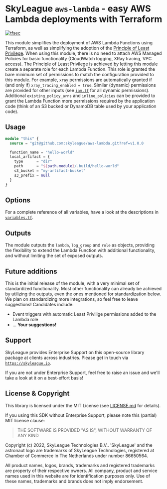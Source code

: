 # SkyLeague `aws-lambda` - easy AWS Lambda deployments with Terraform

[![tfsec](https://github.com/skyleague/aws-lambda/actions/workflows/tfsec.yml/badge.svg?branch=main)](https://github.com/skyleague/aws-lambda/actions/workflows/tfsec.yml)

This module simplifies the deployment of AWS Lambda Functions using Terraform, as well as simplifying the adoption of the [Principle of Least Privilege](https://aws.amazon.com/blogs/security/techniques-for-writing-least-privilege-iam-policies/). When using this module, there is no need to attach AWS Managed Policies for basic functionality (CloudWatch logging, XRay tracing, VPC access). The Principle of Least Privilege is achieved by letting this module create a separate role for each Lambda Function. This role is granted the bare minimum set of permissions to match the configuration provided to this module. For example, `xray` permissions are automatically granted if (and only if) `xray_tracing_enabled = true`. Similar (dynamic) permissions are provided for other inputs (see [`iam.tf`](./iam.tf) for all dynamic permissions). Additional `existing_policy_arns` and `inline_policies` can be provided to grant the Lambda Function more permissions required by the application code (think of an S3 bucked or DynamoDB table used by your application code).

## Usage

```terraform
module "this" {
  source = "git@github.com:skyleague/aws-lambda.git?ref=v1.0.0

  function_name = "hello-world"
  local_artifact = {
    type      = "dir"
    path      = "${path.module}/.build/hello-world"
    s3_bucket = "my-artifact-bucket"
    s3_prefix = null
  }
}
```

## Options

For a complete reference of all variables, have a look at the descriptions in [`variables.tf`](./variables.tf).

## Outputs

The module outputs the `lambda`, `log_group` and `role` as objects, providing the flexibility to extend the Lambda Function with additional functionality, and without limiting the set of exposed outputs.

## Future additions

This is the initial release of the module, with a very minimal set of standardized functionality. Most other functionality can already be achieved by utilizing the outputs, even the ones mentioned for standardization below. We plan on standardizing more integrations, so feel free to leave suggestions! Candidates include:

- Event triggers with automatic Least Privilige permissions added to the Lambda role
- ... **Your suggestions!**

## Support

SkyLeague provides Enterprise Support on this open-source library package at clients across industries. Please get in touch via [`https://skyleague.io`](https://skyleague.io).

If you are not under Enterprise Support, feel free to raise an issue and we'll take a look at it on a best-effort basis!

## License & Copyright

This library is licensed under the MIT License (see [LICENSE.md](./LICENSE.md) for details).

If you using this SDK without Enterprise Support, please note this (partial) MIT license clause:

> THE SOFTWARE IS PROVIDED "AS IS", WITHOUT WARRANTY OF ANY KIND

Copyright (c) 2022, SkyLeague Technologies B.V..
'SkyLeague' and the astronaut logo are trademarks of SkyLeague Technologies, registered at Chamber of Commerce in The Netherlands under number 86650564.

All product names, logos, brands, trademarks and registered trademarks are property of their respective owners. All company, product and service names used in this website are for identification purposes only. Use of these names, trademarks and brands does not imply endorsement.
